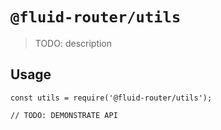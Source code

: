 # `@fluid-router/utils`

> TODO: description

## Usage

```
const utils = require('@fluid-router/utils');

// TODO: DEMONSTRATE API
```
